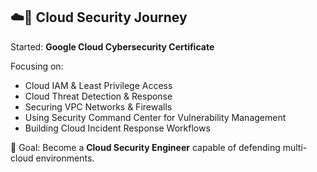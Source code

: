 ## ☁️🔐 Cloud Security Journey
Started: **Google Cloud Cybersecurity Certificate**

Focusing on:
- Cloud IAM & Least Privilege Access
- Cloud Threat Detection & Response
- Securing VPC Networks & Firewalls
- Using Security Command Center for Vulnerability Management
- Building Cloud Incident Response Workflows

🎯 Goal: Become a **Cloud Security Engineer** capable of defending multi-cloud environments.
